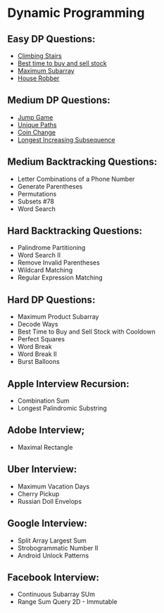 # Dynamic Programming

## Easy DP Questions:

+ [Climbing Stairs](./Solution/ClimbingStairs.md)
+ [Best time to buy and sell stock](./Solution/BuySellStock.md)
+ [Maximum Subarray](./Solution/MaximumSubarray.md)
+ [House Robber](./Solution/HouseRobber.md)

## Medium DP Questions:

+ [Jump Game](./Solution/JumpGame.md)
+ [Unique Paths](./Solution/UniquePath.md)
+ [Coin Change](./Solution/CoinChange.md)
+ [Longest Increasing Subsequence](./Solution/LongestIncreasingSubsequence.md)

## Medium Backtracking Questions:

+ Letter Combinations of a Phone Number
+ Generate Parentheses
+ Permutations
+ Subsets #78
+ Word Search

## Hard Backtracking Questions:

+ Palindrome Partitioning
+ Word Search II
+ Remove Invalid Parentheses
+ Wildcard Matching
+ Regular Expression Matching

## Hard DP Questions:

+ Maximum Product Subarray
+ Decode Ways
+ Best Time to Buy and Sell Stock with Cooldown
+ Perfect Squares
+ Word Break
+ Word Break II
+ Burst Balloons


## Apple Interview Recursion:

+ Combination Sum
+ Longest Palindromic Substring

## Adobe Interview;

+ Maximal Rectangle
  
## Uber Interview:

+ Maximum Vacation Days
+ Cherry Pickup
+ Russian Doll Envelops

## Google Interview:

+ Split Array Largest Sum
+ Strobogrammatic Number II
+ Android Unlock Patterns

## Facebook Interview:

+ Continuous Subarray SUm
+ Range Sum Query 2D - Immutable